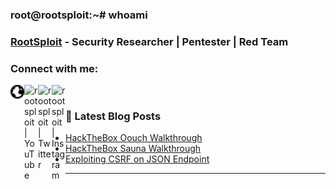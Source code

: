 ### root@rootsploit:~# whoami
### [RootSploit][website] - Security Researcher | Pentester | Red Team

### Connect with me:

[<img align="left" alt="rootsploit.com" width="22px" src="https://raw.githubusercontent.com/iconic/open-iconic/master/svg/globe.svg" />][website]
[<img align="left" alt="rootsploit | YouTube" width="22px" src="https://cdn.jsdelivr.net/npm/simple-icons@v3/icons/youtube.svg" />][youtube]
[<img align="left" alt="rootsploit | Twitter" width="22px" src="https://cdn.jsdelivr.net/npm/simple-icons@v3/icons/twitter.svg" />][twitter]
[<img align="left" alt="rootsploit | Instagram" width="22px" src="https://cdn.jsdelivr.net/npm/simple-icons@v3/icons/instagram.svg" />][instagram]

<br />

### 📕 Latest Blog Posts
<!-- BLOG-POST-LIST:START -->
- [HackTheBox Oouch Walkthrough](https://rootsploit.com/hackthebox-oouch-walkthrough/)
- [HackTheBox Sauna Walkthrough](https://rootsploit.com/hackthebox-sauna-walk-through/)
- [Exploiting CSRF on JSON Endpoint](https://rootsploit.com/exploiting-csrf-on-json-endpoint-w-o-flash/)
<!-- BLOG-POST-LIST:END -->

---

[website]: https://rootsploit.com
[twitter]: https://twitter.com/rootsploit
[youtube]: https://www.youtube.com/channel/UCVj3Bp30z4_y-rRt-joLQew?sub_confirmation=1
[instagram]: https://instagram.com/rootsploit
